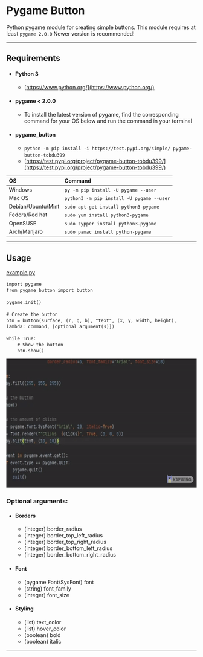 # Pygame Button

Python pygame module for creating simple buttons. This module requires at least `pygame 2.0.0` Newer version is recommended!

---

## Requirements
- #### Python 3
    - [https://www.python.org/](https://www.python.org/)
- #### pygame < 2.0.0
    - To install the latest version of pygame, find the corresponding command for your OS below and run the command in your terminal
- #### pygame_button
    - `python -m pip install -i https://test.pypi.org/simple/ pygame-button-tobdu399`
    - [https://test.pypi.org/project/pygame-button-tobdu399/](https://test.pypi.org/project/pygame-button-tobdu399/)

| OS                 | Command                                   |
| :---               | :----                                     |
| Windows            | `py -m pip install -U pygame --user`      |
| Mac OS             | `python3 -m pip install -U pygame --user` |
| Debian/Ubuntu/Mint | `sudo apt-get install python3-pygame`     |
| Fedora/Red hat     | `sudo yum install python3-pygame`         |
| OpenSUSE           | `sudo zypper install python3-pygame`      |
| Arch/Manjaro       | `sudo pamac install python-pygame`        |

---

## Usage
[example.py](example.py)

```
import pygame
from pygame_button import button

pygame.init()

# Create the button
btn = button(surface, (r, g, b), "text", (x, y, width, height), lambda: command, [optional argument(s)])

while True:
    # Show the button
    btn.show()
```

<p align="center">
  <img width="600" height="341" src=".github/images/example.gif" alt="Example Image">
</p>

### Optional arguments:
- #### Borders
    - (integer) border_radius
    - (integer) border_top_left_radius
    - (integer) border_top_right_radius
    - (integer) border_bottom_left_radius
    - (integer) border_bottom_right_radius

- #### Font
    - (pygame Font/SysFont) font
    - (string) font_family
    - (integer) font_size

- #### Styling
    - (list) text_color
    - (list) hover_color
    - (boolean) bold
    - (boolean) italic
    
---
